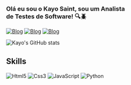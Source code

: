 ### Olá eu sou o Kayo Saint, sou um Analista <br>de Testes de Software! 🔍🪲


[![Blog](https://img.shields.io/badge/LinkedIn-0077B5?style=for-the-badge&logo=linkedin&logoColor=white)](https://www.linkedin.com/in/kayo-ferreira-nascimento-67447622b/)
[![Blog](https://img.shields.io/badge/Instagram-E4405F?style=for-the-badge&logo=instagram&logoColor=white)](https://www.instagram.com/_kayosaint/)
[![Blog](https://img.shields.io/badge/Gmail-D14836?style=for-the-badge&logo=gmail&logoColor=white)](kayozeraii@gmail.com)

![Kayo's GitHub stats](https://github-readme-stats.vercel.app/api?username=KayoSaint&show_icons=true&theme=radical)

## Skills

<div>
<img align='center' alt='Html5' src='https://img.shields.io/badge/HTML5-E34F26?style=for-the-badge&logo=html5&logoColor=white'>
<img align='center' alt='Css3' src='https://img.shields.io/badge/CSS3-1572B6?style=for-the-badge&logo=css3&logoColor=white'>
<img align='center' alt='JavaScript' src='https://img.shields.io/badge/JavaScript-323330?style=for-the-badge&logo=javascript&logoColor=F7DF1E'>
<img align='center' alt='Python' src='https://img.shields.io/badge/Python-3776AB?style=for-the-badge&logo=python&logoColor=white'>
</div>
